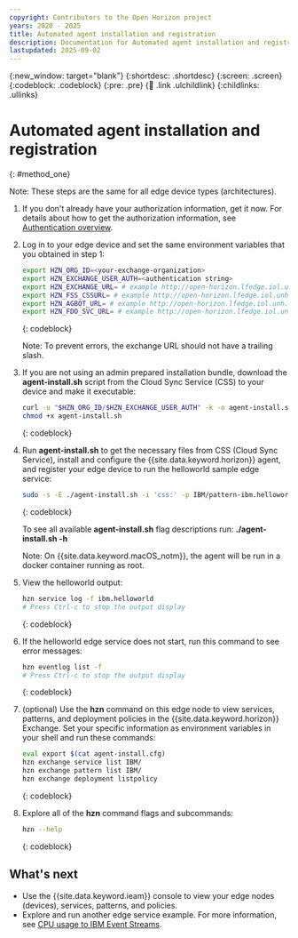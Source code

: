 ```yaml
---
copyright: Contributors to the Open Horizon project
years: 2020 - 2025
title: Automated agent installation and registration
description: Documentation for Automated agent installation and registration
lastupdated: 2025-09-02
---
```


{:new_window: target="blank"}
{:shortdesc: .shortdesc}
{:screen: .screen}
{:codeblock: .codeblock}
{:pre: .pre}
{:child: .link .ulchildlink}
{:childlinks: .ullinks}

# Automated agent installation and registration
{: #method_one}

Note: These steps are the same for all edge device types (architectures).

1. If you don't already have your authorization information, get it now. For details about how to get the authorization information, see [Authentication overview](../anax/docs/authentication_overview.md).

2. Log in to your edge device and set the same environment variables that you obtained in step 1:

   ```bash
   export HZN_ORG_ID=<your-exchange-organization>
   export HZN_EXCHANGE_USER_AUTH=<authentication string>
   export HZN_EXCHANGE_URL= # example http://open-horizon.lfedge.iol.unh.edu:3090/v1
   export HZN_FSS_CSSURL= # example http://open-horizon.lfedge.iol.unh.edu:9443/
   export HZN_AGBOT_URL= # example http://open-horizon.lfedge.iol.unh.edu:3111
   export HZN_FDO_SVC_URL= # example http://open-horizon.lfedge.iol.unh.edu:9008/api
   ```
   {: codeblock}

   Note: To prevent errors, the exchange URL should not have a trailing slash.

3. If you are not using an admin prepared installation bundle, download the **agent-install.sh** script from the Cloud Sync Service (CSS) to your device and make it executable:

   ```bash
   curl -u "$HZN_ORG_ID/$HZN_EXCHANGE_USER_AUTH" -k -o agent-install.sh $HZN_FSS_CSSURL/api/v1/objects/IBM/agent_files/agent-install.sh/data
   chmod +x agent-install.sh
   ```
   {: codeblock}

4. Run **agent-install.sh** to get the necessary files from CSS (Cloud Sync Service), install and configure the {{site.data.keyword.horizon}} agent, and register your edge device to run the helloworld sample edge service:

   ```bash
   sudo -s -E ./agent-install.sh -i 'css:' -p IBM/pattern-ibm.helloworld -w '*' -T 120
   ```
   {: codeblock}

   To see all available **agent-install.sh** flag descriptions run: **./agent-install.sh -h**

   Note: On {{site.data.keyword.macOS_notm}}, the agent will be run in a docker container running as root.

5. View the helloworld output:

   ```bash
   hzn service log -f ibm.helloworld
   # Press Ctrl-c to stop the output display
   ```
   {: codeblock}

6. If the helloworld edge service does not start, run this command to see error messages:

   ```bash
   hzn eventlog list -f
   # Press Ctrl-c to stop the output display
   ```
   {: codeblock}

7. (optional) Use the **hzn** command on this edge node to view services, patterns, and deployment policies in the {{site.data.keyword.horizon}} Exchange. Set your specific information as environment variables in your shell and run these commands:

   ```bash
   eval export $(cat agent-install.cfg)
   hzn exchange service list IBM/
   hzn exchange pattern list IBM/
   hzn exchange deployment listpolicy
   ```
   {: codeblock}

8. Explore all of the **hzn** command flags and subcommands:

   ```bash
   hzn --help
   ```
   {: codeblock}

## What's next

* Use the {{site.data.keyword.ieam}} console to view your edge nodes (devices), services, patterns, and policies.
* Explore and run another edge service example. For more information, see [CPU usage to IBM Event Streams](../using_edge_services/cpu_load_example.md).
